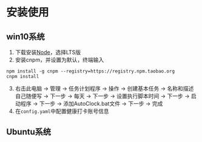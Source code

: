 ﻿# 安装使用
## win10系统
1. 下载安装[Node](https://nodejs.org/en/)，选择LTS版
2. 安装cnpm，并设置为默认，终端输入
```
npm install -g cnpm --registry=https://registry.npm.taobao.org
cnpm install
```
3. 右击此电脑 -> 管理 -> 任务计划程序 -> 操作 -> 创建基本任务 -> 名称和描述自己随便写 -> 下一步 -> 每天 -> 下一步 -> 设置执行脚本时间 -> 下一步 -> 启动程序 -> 下一步 -> 添加AutoClock.bat文件 -> 下一步 -> 完成
4. 在`config.yaml`中配置健康打卡账号信息
## Ubuntu系统